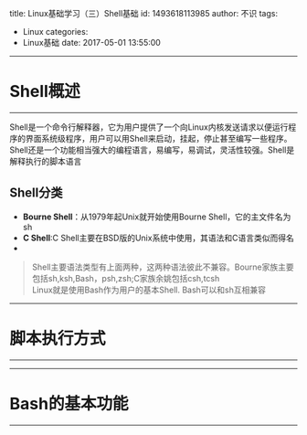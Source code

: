 title: Linux基础学习（三）Shell基础
id: 1493618113985
author: 不识
tags:
  - Linux
categories:
  - Linux基础
date: 2017-05-01 13:55:00
---
# Shell概述
***
Shell是一个命令行解释器，它为用户提供了一个向Linux内核发送请求以便运行程序的界面系统级程序，用户可以用Shell来启动，挂起，停止甚至编写一些程序。   
Shell还是一个功能相当强大的编程语言，易编写，易调试，灵活性较强。Shell是解释执行的脚本语言
## Shell分类
- **Bourne Shell**：从1979年起Unix就开始使用Bourne Shell，它的主文件名为sh
- **C Shell**:C Shell主要在BSD版的Unix系统中使用，其语法和C语言类似而得名
-
> Shell主要语法类型有上面两种，这两种语法彼此不兼容。Bourne家族主要包括sh,ksh,Bash，psh,zsh;C家族余姚包括csh,tcsh   
> Linux就是使用Bash作为用户的基本Shell.
Bash可以和sh互相兼容

***
# 脚本执行方式
***




***
# Bash的基本功能
***